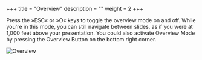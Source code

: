 +++
title = "Overview"
description = ""
weight = 2
+++

Press the »ESC« or »O« keys to toggle the overview mode on and off. While you're in this mode, you can still navigate between slides, as if you were at 1,000 feet above your presentation. You could also activate Overview Mode by pressing the Overview Button on the bottom right corner.

![Overview](https://mszturc.github.io/obsidian-advanced-slides/images/overview.gif)
